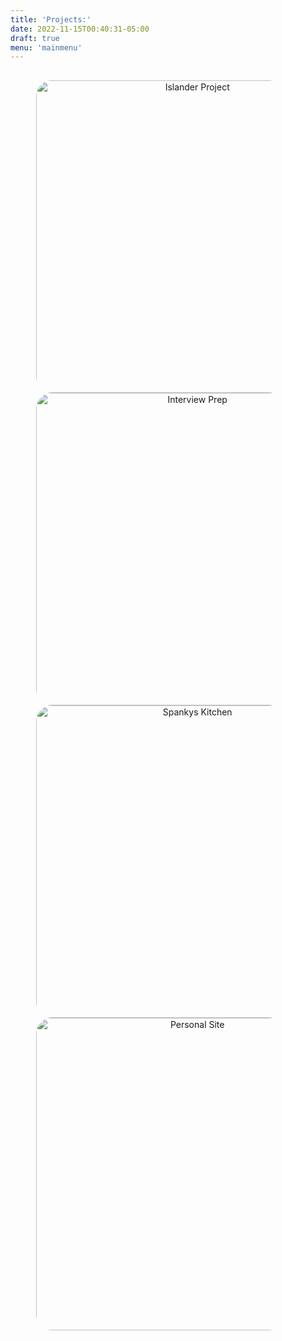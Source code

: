 ```yaml
---
title: 'Projects:'
date: 2022-11-15T00:40:31-05:00
draft: true
menu: 'mainmenu'
---
```


<style>
    .proj_column{
        display:flex;
        flex-direction: column;
        text-align: center;
        margin-bottom: 10px;
        padding: 1rem;
        space-between: 10px;
        margin-inline: 5% 10%;

    }

</style>

<div class= "proj_column">
<a href="https://islanderpr.com">
    <img src="/IslanderPR.JPG" alt="Islander Project"  width="500" height="auto" style="border-radius:25px;">
</a>

<a href="https://www.jbenitez.me/videos/">
    <img src="/LeetGrind.jpg" alt="Interview Prep"  width="500" height="auto" style="border-radius:25px;">
</a>

<a href="http://ospankys.live">
    <img src="/SpankysProject.jpg" alt="Spankys Kitchen"  width="500" height="auto" style="border-radius:25px;">
</a>
<a href="http://jbenitez.com">
    <img src="/personalSite.jpg" alt="Personal Site"  width="500" height="auto" style="border-radius:25px;">
</a>
</div>

